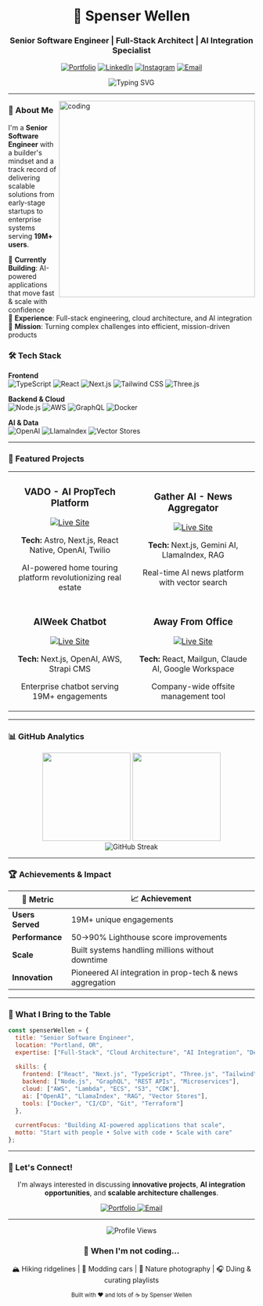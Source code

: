 <div align="center">
  
# 🚀 Spenser Wellen
### Senior Software Engineer | Full-Stack Architect | AI Integration Specialist

[![Portfolio](https://img.shields.io/badge/Portfolio-spenser.ai-FF6B6B?style=for-the-badge&logo=vercel&logoColor=white)](https://spenser.ai/)
[![LinkedIn](https://img.shields.io/badge/LinkedIn-0077B5?style=for-the-badge&logo=linkedin&logoColor=white)](https://www.linkedin.com/in/spenserwellen/)
[![Instagram](https://img.shields.io/badge/Instagram-E4405F?style=for-the-badge&logo=instagram&logoColor=white)](https://www.instagram.com/nomadofarcadiabay/)
[![Email](https://img.shields.io/badge/Email-D14836?style=for-the-badge&logo=gmail&logoColor=white)](mailto:spenserwellen@gmail.com)

<img src="https://readme-typing-svg.demolab.com?font=Fira+Code&weight=600&size=28&duration=3000&pause=1000&color=FF6B6B&center=true&vCenter=true&random=false&width=800&lines=Building+AI-Powered+Applications;Scaling+to+19M%2B+Users;From+Startups+to+Enterprise;Full-Stack+%2B+Cloud+%2B+DevOps" alt="Typing SVG" />

</div>

---

<img align="right" alt="coding" src="https://raw.githubusercontent.com/abhisheknaiidu/abhisheknaiidu/master/code.gif" width="400"/>

### 👋 About Me

I'm a **Senior Software Engineer** with a builder's mindset and a track record of delivering scalable solutions from early-stage startups to enterprise systems serving **19M+ users**.

🔧 **Currently Building**: AI-powered applications that move fast & scale with confidence  
🏢 **Experience**: Full-stack engineering, cloud architecture, and AI integration  
🎯 **Mission**: Turning complex challenges into efficient, mission-driven products

### 🛠️ Tech Stack

<div align="left">
  
**Frontend**  
![TypeScript](https://img.shields.io/badge/TypeScript-007ACC?style=flat-square&logo=typescript&logoColor=white)
![React](https://img.shields.io/badge/React-20232A?style=flat-square&logo=react&logoColor=61DAFB)
![Next.js](https://img.shields.io/badge/Next.js-000000?style=flat-square&logo=next.js&logoColor=white)
![Tailwind CSS](https://img.shields.io/badge/Tailwind_CSS-38B2AC?style=flat-square&logo=tailwind-css&logoColor=white)
![Three.js](https://img.shields.io/badge/Three.js-000000?style=flat-square&logo=three.js&logoColor=white)

**Backend & Cloud**  
![Node.js](https://img.shields.io/badge/Node.js-339933?style=flat-square&logo=node.js&logoColor=white)
![AWS](https://img.shields.io/badge/AWS-232F3E?style=flat-square&logo=amazon-aws&logoColor=white)
![GraphQL](https://img.shields.io/badge/GraphQL-E10098?style=flat-square&logo=graphql&logoColor=white)
![Docker](https://img.shields.io/badge/Docker-2CA5E0?style=flat-square&logo=docker&logoColor=white)

**AI & Data**  
![OpenAI](https://img.shields.io/badge/OpenAI-412991?style=flat-square&logo=openai&logoColor=white)
![LlamaIndex](https://img.shields.io/badge/LlamaIndex-FF6B6B?style=flat-square&logo=data:image/svg+xml;base64,PHN2ZyB3aWR0aD0iMjQiIGhlaWdodD0iMjQiIHZpZXdCb3g9IjAgMCAyNCAyNCIgZmlsbD0ibm9uZSIgeG1sbnM9Imh0dHA6Ly93d3cudzMub3JnLzIwMDAvc3ZnIj4KPHBhdGggZD0iTTEyIDJMMiAyMkwyMiAyMkwxMiAyWiIgZmlsbD0id2hpdGUiLz4KPC9zdmc+)
![Vector Stores](https://img.shields.io/badge/Vector_Stores-4285F4?style=flat-square&logo=google-cloud&logoColor=white)

</div>

---

### 🚀 Featured Projects

<table>
  <tr>
    <td width="50%">
      <h3 align="center">VADO - AI PropTech Platform</h3>
      <div align="center">
        <a href="https://vadoapp.com/" target="_blank">
          <img src="https://img.shields.io/badge/🏠_Live_Site-FF6B6B?style=for-the-badge" alt="Live Site"/>
        </a>
        <p><strong>Tech:</strong> Astro, Next.js, React Native, OpenAI, Twilio</p>
        <p>AI-powered home touring platform revolutionizing real estate</p>
      </div>
    </td>
    <td width="50%">
      <h3 align="center">Gather AI - News Aggregator</h3>
      <div align="center">
        <a href="https://gather.aiscoop.com/" target="_blank">
          <img src="https://img.shields.io/badge/📰_Live_Site-4285F4?style=for-the-badge" alt="Live Site"/>
        </a>
        <p><strong>Tech:</strong> Next.js, Gemini AI, LlamaIndex, RAG</p>
        <p>Real-time AI news platform with vector search</p>
      </div>
    </td>
  </tr>
  <tr>
    <td width="50%">
      <h3 align="center">AIWeek Chatbot</h3>
      <div align="center">
        <a href="https://aiweek.com/" target="_blank">
          <img src="https://img.shields.io/badge/🤖_Live_Site-00D4FF?style=for-the-badge" alt="Live Site"/>
        </a>
        <p><strong>Tech:</strong> Next.js, OpenAI, AWS, Strapi CMS</p>
        <p>Enterprise chatbot serving 19M+ engagements</p>
      </div>
    </td>
    <td width="50%">
      <h3 align="center">Away From Office</h3>
      <div align="center">
        <a href="https://awayfromoffice.netlify.app/" target="_blank">
          <img src="https://img.shields.io/badge/✈️_Live_Site-00C7B7?style=for-the-badge" alt="Live Site"/>
        </a>
        <p><strong>Tech:</strong> React, Mailgun, Claude AI, Google Workspace</p>
        <p>Company-wide offsite management tool</p>
      </div>
    </td>
  </tr>
</table>

---

### 📊 GitHub Analytics

<div align="center">
  <img height="180em" src="https://github-readme-stats.vercel.app/api?username=millennialdev&show_icons=true&theme=radical&include_all_commits=true&count_private=true&hide_border=true"/>
  <img height="180em" src="https://github-readme-stats.vercel.app/api/top-langs/?username=millennialdev&layout=compact&langs_count=8&theme=radical&hide_border=true"/>
</div>

<div align="center">
  <img src="https://github-readme-streak-stats.herokuapp.com/?user=millennialdev&theme=radical&hide_border=true" alt="GitHub Streak"/>
</div>

---

### 🏆 Achievements & Impact

<div align="center">
  
| 🎯 Metric | 📈 Achievement |
|-----------|----------------|
| **Users Served** | 19M+ unique engagements |
| **Performance** | 50→90% Lighthouse score improvements |
| **Scale** | Built systems handling millions without downtime |
| **Innovation** | Pioneered AI integration in prop-tech & news aggregation |

</div>

---

### 💼 What I Bring to the Table

```javascript
const spenserWellen = {
  title: "Senior Software Engineer",
  location: "Portland, OR",
  expertise: ["Full-Stack", "Cloud Architecture", "AI Integration", "DevOps"],
  
  skills: {
    frontend: ["React", "Next.js", "TypeScript", "Three.js", "Tailwind"],
    backend: ["Node.js", "GraphQL", "REST APIs", "Microservices"],
    cloud: ["AWS", "Lambda", "ECS", "S3", "CDK"],
    ai: ["OpenAI", "LlamaIndex", "RAG", "Vector Stores"],
    tools: ["Docker", "CI/CD", "Git", "Terraform"]
  },
  
  currentFocus: "Building AI-powered applications that scale",
  motto: "Start with people • Solve with code • Scale with care"
};
```

---

### 🌟 Let's Connect!

<div align="center">
  
I'm always interested in discussing **innovative projects**, **AI integration opportunities**, and **scalable architecture challenges**.

<a href="https://spenser.ai/">
  <img src="https://img.shields.io/badge/Check_Out_My_Portfolio-FF6B6B?style=for-the-badge&logo=vercel&logoColor=white" alt="Portfolio"/>
</a>

<a href="mailto:spenserwellen@gmail.com?subject=GitHub%20Profile%20-%20Let's%20Connect&body=Hi%20Spenser,%0D%0A%0D%0AI%20found%20your%20GitHub%20profile%20and%20would%20love%20to%20discuss...">
  <img src="https://img.shields.io/badge/Email_Me-D14836?style=for-the-badge&logo=gmail&logoColor=white" alt="Email"/>
</a>

</div>

---

<div align="center">
  <img src="https://komarev.com/ghpvc/?username=millennialdev&style=for-the-badge&color=FF6B6B" alt="Profile Views"/>
  
  ### 🎵 When I'm not coding...
  
  🏔️ Hiking ridgelines | 🚗 Modding cars | 📸 Nature photography | 🎧 DJing & curating playlists
</div>

<div align="center">
  <sub>Built with ❤️ and lots of ☕ by Spenser Wellen</sub>
</div>
